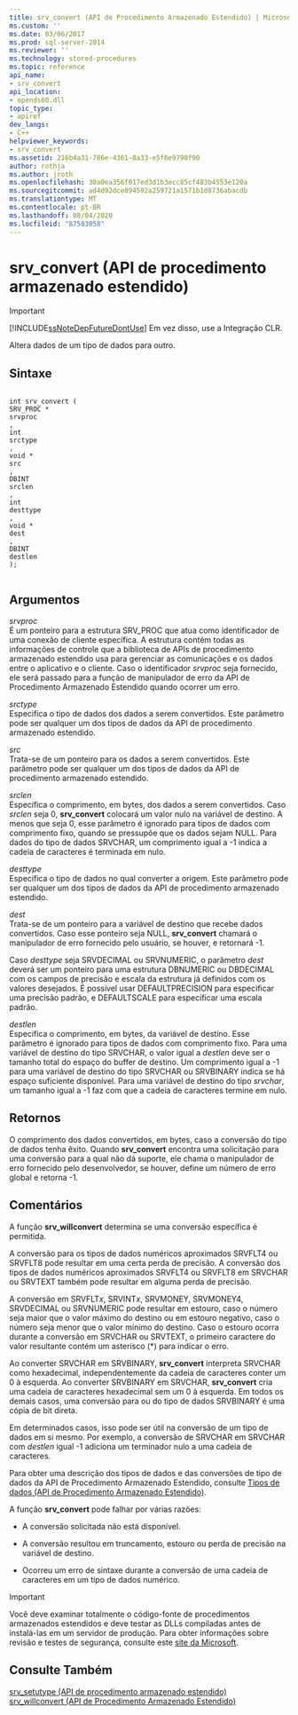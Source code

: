 ```yaml
---
title: srv_convert (API de Procedimento Armazenado Estendido) | Microsoft Docs
ms.custom: ''
ms.date: 03/06/2017
ms.prod: sql-server-2014
ms.reviewer: ''
ms.technology: stored-procedures
ms.topic: reference
api_name:
- srv_convert
api_location:
- opends60.dll
topic_type:
- apiref
dev_langs:
- C++
helpviewer_keywords:
- srv_convert
ms.assetid: 216b4a31-786e-4361-8a33-e5f6e9790f90
author: rothja
ms.author: jroth
ms.openlocfilehash: 30a0ea356f017ed3d1b3ecc85cf483b4553e120a
ms.sourcegitcommit: ad4d92dce894592a259721a1571b1d8736abacdb
ms.translationtype: MT
ms.contentlocale: pt-BR
ms.lasthandoff: 08/04/2020
ms.locfileid: "87583058"
---
```

# <a name="srv_convert-extended-stored-procedure-api"></a>srv_convert (API de procedimento armazenado estendido)
    
> [!IMPORTANT]  
>  [!INCLUDE[ssNoteDepFutureDontUse](../../includes/ssnotedepfuturedontuse-md.md)] Em vez disso, use a Integração CLR.  
  
 Altera dados de um tipo de dados para outro.  
  
## <a name="syntax"></a>Sintaxe  
  
```  
  
int srv_convert (  
SRV_PROC *  
srvproc  
,  
int  
srctype  
,  
void *  
src  
,  
DBINT  
srclen  
,  
int  
desttype  
,  
void *  
dest  
,  
DBINT  
destlen  
);  
  
```  
  
## <a name="arguments"></a>Argumentos  
 *srvproc*  
 É um ponteiro para a estrutura SRV_PROC que atua como identificador de uma conexão de cliente específica. A estrutura contém todas as informações de controle que a biblioteca de APIs de procedimento armazenado estendido usa para gerenciar as comunicações e os dados entre o aplicativo e o cliente. Caso o identificador *srvproc* seja fornecido, ele será passado para a função de manipulador de erro da API de Procedimento Armazenado Estendido quando ocorrer um erro.  
  
 *srctype*  
 Especifica o tipo de dados dos dados a serem convertidos. Este parâmetro pode ser qualquer um dos tipos de dados da API de procedimento armazenado estendido.  
  
 *src*  
 Trata-se de um ponteiro para os dados a serem convertidos. Este parâmetro pode ser qualquer um dos tipos de dados da API de procedimento armazenado estendido.  
  
 *srclen*  
 Especifica o comprimento, em bytes, dos dados a serem convertidos. Caso *srclen* seja 0, **srv_convert** colocará um valor nulo na variável de destino. A menos que seja 0, esse parâmetro é ignorado para tipos de dados com comprimento fixo, quando se pressupõe que os dados sejam NULL. Para dados do tipo de dados SRVCHAR, um comprimento igual a -1 indica a cadeia de caracteres é terminada em nulo.  
  
 *desttype*  
 Especifica o tipo de dados no qual converter a origem. Este parâmetro pode ser qualquer um dos tipos de dados da API de procedimento armazenado estendido.  
  
 *dest*  
 Trata-se de um ponteiro para a variável de destino que recebe dados convertidos. Caso esse ponteiro seja NULL, **srv_convert** chamará o manipulador de erro fornecido pelo usuário, se houver, e retornará -1.  
  
 Caso *desttype* seja SRVDECIMAL ou SRVNUMERIC, o parâmetro *dest* deverá ser um ponteiro para uma estrutura DBNUMERIC ou DBDECIMAL com os campos de precisão e escala da estrutura já definidos com os valores desejados. É possível usar DEFAULTPRECISION para especificar uma precisão padrão, e DEFAULTSCALE para especificar uma escala padrão.  
  
 *destlen*  
 Especifica o comprimento, em bytes, da variável de destino. Esse parâmetro é ignorado para tipos de dados com comprimento fixo. Para uma variável de destino do tipo SRVCHAR, o valor igual a *destlen* deve ser o tamanho total do espaço do buffer de destino. Um comprimento igual a -1 para uma variável de destino do tipo SRVCHAR ou SRVBINARY indica se há espaço suficiente disponível. Para uma variável de destino do tipo *srvchar*, um tamanho igual a -1 faz com que a cadeia de caracteres termine em nulo.  
  
## <a name="returns"></a>Retornos  
 O comprimento dos dados convertidos, em bytes, caso a conversão do tipo de dados tenha êxito. Quando **srv_convert** encontra uma solicitação para uma conversão para a qual não dá suporte, ele chama o manipulador de erro fornecido pelo desenvolvedor, se houver, define um número de erro global e retorna -1.  
  
## <a name="remarks"></a>Comentários  
 A função **srv_willconvert** determina se uma conversão específica é permitida.  
  
 A conversão para os tipos de dados numéricos aproximados SRVFLT4 ou SRVFLT8 pode resultar em uma certa perda de precisão. A conversão dos tipos de dados numéricos aproximados SRVFLT4 ou SRVFLT8 em SRVCHAR ou SRVTEXT também pode resultar em alguma perda de precisão.  
  
 A conversão em SRVFLT*x*, SRVINT*x*, SRVMONEY, SRVMONEY4, SRVDECIMAL ou SRVNUMERIC pode resultar em estouro, caso o número seja maior que o valor máximo do destino ou em estouro negativo, caso o número seja menor que o valor mínimo do destino. Caso o estouro ocorra durante a conversão em SRVCHAR ou SRVTEXT, o primeiro caractere do valor resultante contém um asterisco (*) para indicar o erro.  
  
 Ao converter SRVCHAR em SRVBINARY, **srv_convert** interpreta SRVCHAR como hexadecimal, independentemente da cadeia de caracteres conter um 0 à esquerda. Ao converter SRVBINARY em SRVCHAR, **srv_convert** cria uma cadeia de caracteres hexadecimal sem um 0 à esquerda. Em todos os demais casos, uma conversão para ou do tipo de dados SRVBINARY é uma cópia de bit direta.  
  
 Em determinados casos, isso pode ser útil na conversão de um tipo de dados em si mesmo. Por exemplo, a conversão de SRVCHAR em SRVCHAR com *destlen* igual -1 adiciona um terminador nulo a uma cadeia de caracteres.  
  
 Para obter uma descrição dos tipos de dados e das conversões de tipo de dados da API de Procedimento Armazenado Estendido, consulte [Tipos de dados &#40;API de Procedimento Armazenado Estendido&#41;](data-types-extended-stored-procedure-api.md).  
  
 A função **srv_convert** pode falhar por várias razões:  
  
-   A conversão solicitada não está disponível.  
  
-   A conversão resultou em truncamento, estouro ou perda de precisão na variável de destino.  
  
-   Ocorreu um erro de sintaxe durante a conversão de uma cadeia de caracteres em um tipo de dados numérico.  
  
> [!IMPORTANT]  
>  Você deve examinar totalmente o código-fonte de procedimentos armazenados estendidos e deve testar as DLLs compiladas antes de instalá-las em um servidor de produção. Para obter informações sobre revisão e testes de segurança, consulte este [site da Microsoft](https://go.microsoft.com/fwlink/?LinkID=54761&amp;clcid=0x409https://msdn.microsoft.com/security/).  
  
## <a name="see-also"></a>Consulte Também  
 [srv_setutype &#40;API de procedimento armazenado estendido&#41;](srv-setutype-extended-stored-procedure-api.md)   
 [srv_willconvert &#40;API de Procedimento Armazenado Estendido&#41;](srv-willconvert-extended-stored-procedure-api.md)  
  
  
